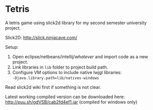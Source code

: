 # Tetris
A tetris game using slick2d library for my second semester university project.

Slick2D: http://slick.ninjacave.com/

Setup:

1. Open eclipse/netbeans/intellij/*whatever* and import code as a new project.
2. Link libraries in `lib` folder to project build path.
3. Configure VM options to include native lwjgl libraries: <br>
    `-Djava.library.path=lib/natives-windows`
    
Read slick2d wiki first if something is not clear.

Latest working compiled version can be downloaded here: http://puu.sh/gdVSB/cab2fd4ef1.jar (compiled for windows only)
